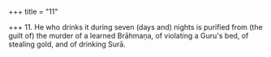 +++
title = "11"

+++
11. He who drinks it during seven (days and) nights is purified from (the guilt of) the murder of a learned Brāhmaṇa, of violating a Guru's bed, of stealing gold, and of drinking Surā.
